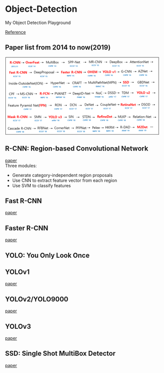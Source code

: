 # Object-Detection  
My Object Detection Playground  

[Reference](https://github.com/hoya012/deep_learning_object_detection)  

## Paper list from 2014 to now(2019)
<p align="center">
  <img width="600" src="/imgs/deep_learning_object_detection_history.PNG">
</p>

## R-CNN: Region-based Convolutional Network  
[paper](https://arxiv.org/pdf/1311.2524.pdf)  
Three modules:  
* Generate category-independent region proposals  
* Use CNN to extract feature vector from each region  
* Use SVM to classify features  

## Fast R-CNN  
[paper](https://arxiv.org/pdf/1504.08083.pdf)  

## Faster R-CNN  
[paper](https://arxiv.org/pdf/1506.01497.pdf)  

## YOLO: You Only Look Once
## YOLOv1  
[paper](https://arxiv.org/pdf/1506.02640.pdf)  

## YOLOv2/YOLO9000  
[paper](https://arxiv.org/pdf/1612.08242.pdf)  

## YOLOv3  
[paper](https://arxiv.org/pdf/1804.02767.pdf)  

## SSD: Single Shot MultiBox Detector  
[paper](https://arxiv.org/pdf/1512.02325.pdf)  
